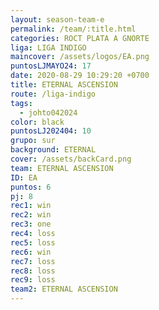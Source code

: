 ```yaml
---
layout: season-team-e
permalink: /team/:title.html
categories: ROCT PLATA A GNORTE
liga: LIGA INDIGO
maincover: /assets/logos/EA.png
puntosLJMAYO24: 17
date: 2020-08-29 10:29:20 +0700
title: ETERNAL ASCENSION
route: /liga-indigo
tags:
  - johto042024
color: black
puntosLJ202404: 10
grupo: sur
background: ETERNAL
cover: /assets/backCard.png
team: ETERNAL ASCENSION
ID: EA
puntos: 6
pj: 8
rec1: win
rec2: win
rec3: one
rec4: loss
rec5: loss
rec6: win
rec7: loss
rec8: loss
rec9: loss
team2: ETERNAL ASCENSION
---
```


